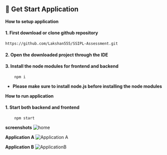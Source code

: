## 📍 Get Start Application

 **How to setup application**

#### 1. First download or clone github repository  

```http
https://github.com/Lakshan555/SSIPL-Assessment.git
```
#### 2. Open the downloaded project through the IDE 

#### 3. Install the node modules for frontend and backend 
```
    npm i
```
- **Please make sure to install node.js before installing the node modules**

**How to run application**
#### 1. Start both backend  and frontend
```
    npm start
```

**screenshots**
![home](https://user-images.githubusercontent.com/79820853/156173519-735c7a1b-3923-4abf-b0e8-3007aa80efc1.png)

**Application A**
![Application A](https://user-images.githubusercontent.com/79820853/156173753-e61186b7-0e29-4b61-a6a7-6e78dd5e381f.png)

**Application B**
![ApplicationB](https://user-images.githubusercontent.com/79820853/156173819-0eadf7b8-3af1-403a-9c7d-91c10b98f0b0.png)
